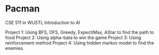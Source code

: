 # Pacman
CSE 511 in WUSTL
Introduction to AI

Project 1: Using BFS, DFS, Greedy, ExpectiMax, AStar to find the path to food
Project 2: Using alpha-bata to win the game
Project 3: Using reinforcement method
Project 4: Using hidden markov model to find the enemies.
